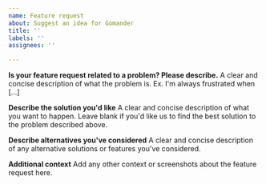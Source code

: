```yaml
---
name: Feature request
about: Suggest an idea for Gomander
title: ''
labels: ''
assignees: ''

---
```


**Is your feature request related to a problem? Please describe.**
A clear and concise description of what the problem is. Ex. I'm always frustrated when [...]

**Describe the solution you'd like**
A clear and concise description of what you want to happen. Leave blank if you'd like us to find the best solution to the problem described above.

**Describe alternatives you've considered**
A clear and concise description of any alternative solutions or features you've considered.

**Additional context**
Add any other context or screenshots about the feature request here.
